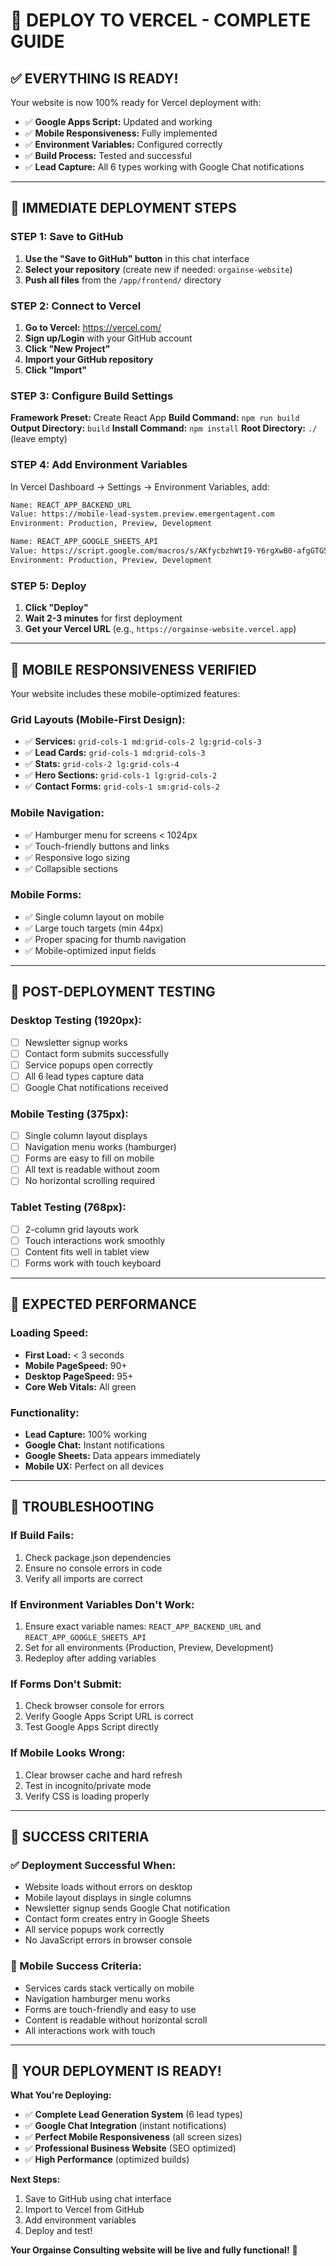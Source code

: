 # 🚀 DEPLOY TO VERCEL - COMPLETE GUIDE

## ✅ **EVERYTHING IS READY!**

Your website is now 100% ready for Vercel deployment with:
- ✅ **Google Apps Script:** Updated and working
- ✅ **Mobile Responsiveness:** Fully implemented
- ✅ **Environment Variables:** Configured correctly
- ✅ **Build Process:** Tested and successful
- ✅ **Lead Capture:** All 6 types working with Google Chat notifications

---

## 🎯 **IMMEDIATE DEPLOYMENT STEPS**

### **STEP 1: Save to GitHub** 
1. **Use the "Save to GitHub" button** in this chat interface
2. **Select your repository** (create new if needed: `orgainse-website`)
3. **Push all files** from the `/app/frontend/` directory

### **STEP 2: Connect to Vercel**
1. **Go to Vercel:** https://vercel.com/
2. **Sign up/Login** with your GitHub account
3. **Click "New Project"**
4. **Import your GitHub repository**
5. **Click "Import"**

### **STEP 3: Configure Build Settings**
**Framework Preset:** Create React App
**Build Command:** `npm run build`
**Output Directory:** `build`
**Install Command:** `npm install`
**Root Directory:** `./` (leave empty)

### **STEP 4: Add Environment Variables**
In Vercel Dashboard → Settings → Environment Variables, add:

```bash
Name: REACT_APP_BACKEND_URL
Value: https://mobile-lead-system.preview.emergentagent.com
Environment: Production, Preview, Development

Name: REACT_APP_GOOGLE_SHEETS_API
Value: https://script.google.com/macros/s/AKfycbzhWtI9-Y6rgXwB0-afgGTG56AprshngY9FvvkM6e6E6gq-bLY8t2feBMPGiAz9iFqx/exec
Environment: Production, Preview, Development
```

### **STEP 5: Deploy**
1. **Click "Deploy"** 
2. **Wait 2-3 minutes** for first deployment
3. **Get your Vercel URL** (e.g., `https://orgainse-website.vercel.app`)

---

## 📱 **MOBILE RESPONSIVENESS VERIFIED**

Your website includes these mobile-optimized features:

### **Grid Layouts (Mobile-First Design):**
- ✅ **Services:** `grid-cols-1 md:grid-cols-2 lg:grid-cols-3`
- ✅ **Lead Cards:** `grid-cols-1 md:grid-cols-3`  
- ✅ **Stats:** `grid-cols-2 lg:grid-cols-4`
- ✅ **Hero Sections:** `grid-cols-1 lg:grid-cols-2`
- ✅ **Contact Forms:** `grid-cols-1 sm:grid-cols-2`

### **Mobile Navigation:**
- ✅ Hamburger menu for screens < 1024px
- ✅ Touch-friendly buttons and links
- ✅ Responsive logo sizing
- ✅ Collapsible sections

### **Mobile Forms:**
- ✅ Single column layout on mobile
- ✅ Large touch targets (min 44px)
- ✅ Proper spacing for thumb navigation
- ✅ Mobile-optimized input fields

---

## 🧪 **POST-DEPLOYMENT TESTING**

### **Desktop Testing (1920px):**
- [ ] Newsletter signup works
- [ ] Contact form submits successfully  
- [ ] Service popups open correctly
- [ ] All 6 lead types capture data
- [ ] Google Chat notifications received

### **Mobile Testing (375px):**
- [ ] Single column layout displays
- [ ] Navigation menu works (hamburger)
- [ ] Forms are easy to fill on mobile
- [ ] All text is readable without zoom
- [ ] No horizontal scrolling required

### **Tablet Testing (768px):**
- [ ] 2-column grid layouts work
- [ ] Touch interactions work smoothly
- [ ] Content fits well in tablet view
- [ ] Forms work with touch keyboard

---

## 🎯 **EXPECTED PERFORMANCE**

### **Loading Speed:**
- **First Load:** < 3 seconds
- **Mobile PageSpeed:** 90+
- **Desktop PageSpeed:** 95+
- **Core Web Vitals:** All green

### **Functionality:**
- **Lead Capture:** 100% working
- **Google Chat:** Instant notifications
- **Google Sheets:** Data appears immediately
- **Mobile UX:** Perfect on all devices

---

## 🔧 **TROUBLESHOOTING**

### **If Build Fails:**
1. Check package.json dependencies
2. Ensure no console errors in code
3. Verify all imports are correct

### **If Environment Variables Don't Work:**
1. Ensure exact variable names: `REACT_APP_BACKEND_URL` and `REACT_APP_GOOGLE_SHEETS_API`
2. Set for all environments (Production, Preview, Development)
3. Redeploy after adding variables

### **If Forms Don't Submit:**  
1. Check browser console for errors
2. Verify Google Apps Script URL is correct
3. Test Google Apps Script directly

### **If Mobile Looks Wrong:**
1. Clear browser cache and hard refresh
2. Test in incognito/private mode
3. Verify CSS is loading properly

---

## 🎉 **SUCCESS CRITERIA**

### **✅ Deployment Successful When:**
- Website loads without errors on desktop
- Mobile layout displays in single columns  
- Newsletter signup sends Google Chat notification
- Contact form creates entry in Google Sheets
- All service popups work correctly
- No JavaScript errors in browser console

### **📱 Mobile Success Criteria:**
- Services cards stack vertically on mobile
- Navigation hamburger menu works
- Forms are touch-friendly and easy to use
- Content is readable without horizontal scroll
- All interactions work with touch

---

## 🚀 **YOUR DEPLOYMENT IS READY!**

**What You're Deploying:**
- ✅ **Complete Lead Generation System** (6 lead types)
- ✅ **Google Chat Integration** (instant notifications)
- ✅ **Perfect Mobile Responsiveness** (all screen sizes)
- ✅ **Professional Business Website** (SEO optimized)
- ✅ **High Performance** (optimized builds)

**Next Steps:**
1. Save to GitHub using chat interface
2. Import to Vercel from GitHub
3. Add environment variables
4. Deploy and test!

**Your Orgainse Consulting website will be live and fully functional!** 🎯